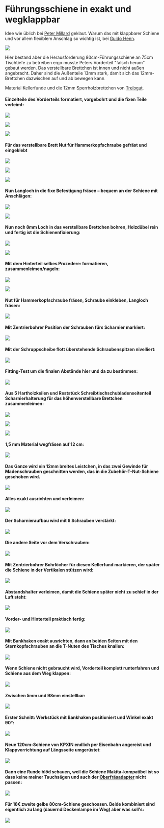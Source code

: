 # Führungsschiene in exakt und wegklappbar

Idee wie üblich bei [Peter Millard](https://www.youtube.com/watch?v=sHj5G6t1qvY) geklaut. Warum das mit klappbarer Schiene und vor allem flexiblem Anschlag so wichtig ist, bei [Guido Henn](https://www.youtube.com/watch?v=EbhWwJawMe0).

![](001.png)

Hier bestand aber die Herausforderung 80cm-Führungsschiene an 75cm Tischtiefe zu betreiben ergo musste Peters Vorderteil "falsch herum" gebaut werden. Das verstellbare Brettchen ist innen und nicht außen angebracht. Daher sind die Außenteile 13mm stark, damit sich das 12mm-Brettchen dazwischen auf und ab bewegen kann.

Material Kellerfunde und die 12mm Sperrholzbrettchen von [Treibgut](http://treibgut-lager.de/).

#### Einzelteile des Vorderteils formatiert, vorgebohrt und die fixen Teile verleimt:

![](001.jpg)

![](002.jpg)

![](003.jpg)

#### Für das verstellbare Brett Nut für Hammerkopfschraube gefräst und eingeklebt

![](004.jpg)

![](005.jpg)

![](007.jpg)

#### Nun Langloch in die fixe Befestigung fräsen – bequem an der Schiene mit Anschlägen:

![](006.jpg)

![](008.jpg)

#### Nun noch 8mm Loch in das verstellbare Brettchen bohren, Holzdübel rein und fertig ist die Schienenfixierung:

![](009.jpg)

![](010.jpg)

#### Mit dem Hinterteil selbes Prozedere: formatieren, zusammenleimen/nageln:

![](011.jpg)

![](012.jpg)

#### Nut für Hammerkopfschraube fräsen, Schraube einkleben, Langloch fräsen:

![](014.jpg)

#### Mit Zentrierbohrer Position der Schrauben fürs Scharnier markiert:

![](015.jpg)

#### Mit der Schruppscheibe flott überstehende Schraubenspitzen nivelliert:

![](016.jpg)

#### Fitting-Test um die finalen Abstände hier und da zu bestimmen:

![](017.jpg)

#### Aus 5 Hartholzkeilen und Reststück Schreibtischschubladenseitenteil Scharnierhalterung für das höhenverstellbare Brettchen zusammenleimen:

![](018.jpg)

![](020.jpg)

![](019.jpg)

#### 1,5 mm Material wegfräsen auf 12 cm:

![](021.jpg)

#### Das Ganze wird ein 12mm breites Leistchen, in das zwei Gewinde für Madenschrauben geschnitten werden, das in die Zubehör-T-Nut-Schiene geschoben wird. 

![](022.jpg)

#### Alles exakt ausrichten und verleimen:

![](025.jpg)

#### Der Scharnieraufbau wird mit 6 Schrauben verstärkt:

![](023.jpg)

#### Die andere Seite vor dem Verschrauben:

![](024.jpg)

#### Mit Zentrierbohrer Bohrlöcher für diesen Kellerfund markieren, der später die Schiene in der Vertikalen stützen wird:

![](026.jpg)

#### Abstandshalter verleimen, damit die Schiene später nicht zu schief in der Luft steht:

![](028.jpg)

#### Vorder- und Hinterteil praktisch fertig:

![](029.jpg)

#### Mit Bankhaken exakt ausrichten, dann an beiden Seiten mit den Sternkopfschrauben an die T-Nuten des Tisches knallen:

![](030.jpg)

#### Wenn Schiene nicht gebraucht wird, Vorderteil komplett runterfahren und Schiene aus dem Weg klappen:

![](031.jpg)

#### Zwischen 5mm und 98mm einstellbar:

![](032.jpg)

#### Erster Schnitt: Werkstück mit Bankhaken positioniert und Winkel exakt 90°:

![](033.jpg)

#### Neue 120cm-Schiene von KPXIN endlich per Eisenbahn angereist und Klappvorrichtung auf Längsseite umgerüstet:

![](034.jpg)

#### Dann eine Runde blöd schauen, weil die Schiene Makita-kompatibel ist so dass keine meiner Tauchsägen und auch der [Oberfräsadapter](../Fraesschiene/README.md) nicht passen:

![](035.jpg)

#### Für 18€ zweite gelbe 80cm-Schiene geschossen. Beide kombiniert sind eigentlich zu lang (dauernd Deckenlampe im Weg) aber was soll's:

![](036.jpg)

